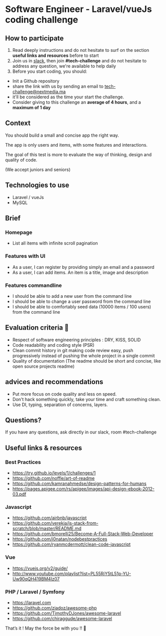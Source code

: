 # Software Engineer - Laravel/vueJs coding challenge

## How to participate

1. Read deeply instructions and do not hesitate to surf on the section **useful links and resources** before to start
2. Join us in [slack](https://join.slack.com/t/next-media-team/shared_invite/enQtMzM0MjIzNjkyNDUxLTI5ZjhhNTkxZTZiYzdkODIyMDkyZWIyNjFlZTE5MmQzMjNkNzZkOTdmMjcyY2Q1NTZlN2E2NTBkYjk1MGU3Mjk), then join **#tech-challenge** and do not hesitate to address any question, we're available to help daily 
3. Before you start coding, you should: 
- Init a Github repository
- share the link with us by sending an email to tech-challenge@nextmedia.ma
- it'll be considered as the time your start the challenge.
- Consider giving to this challenge an **average of 4 hours**, and a **maximum of 1 day**
       

## Context

You should build a small and concise app the right way.

The app is only users and items, with some features and interactions.

The goal of this test is more to evaluate the way of thinking, design and quality of code.

(We accept juniors and seniors)
 
## Technologies to use
 
- Laravel / vueJs
- MySQL
        
## Brief

### Homepage
- List all items with infinite scroll pagination 

### Features with UI
- As a user, I can register by providing simply an email and a password
- As a user, I can add items. An item is a title, image and description

### Features commandline
- I should be able to add a new user from the command line
- I should be able to change a user password from the command line
- I should be able to comfortably seed data (10000 items / 100 users) from the command line

## Evaluation criteria 🚨
- Respect of software engineering principles : DRY, KISS, SOLID
- Code readability and coding style (PSR)
- Clean commit history in git making code review easy, push progressively instead of pushing the whole project in a single commit
- Quality of documentation (The readme should be short and concise, like open source projects readme)

## advices and recommendations
- Put more focus on code quality and less on speed. 
- Don't hack something quickly, take your time and craft something clean. 
- Use DI, typing, separation of concerns, layers. 

## Questions?

If you have any questions, ask directly in our slack, room #tech-challenge  

## Useful links & resources

### Best Practices

- https://try.github.io/levels/1/challenges/1
- https://github.com/noffle/art-of-readme
- https://github.com/kamranahmedse/design-patterns-for-humans
- https://pages.apigee.com/rs/apigee/images/api-design-ebook-2012-03.pdf

### Javascript

- https://github.com/airbnb/javascript
- https://github.com/verekia/js-stack-from-scratch/blob/master/README.md
- https://github.com/bmorelli25/Become-A-Full-Stack-Web-Developer
- https://github.com/i0natan/nodebestpractices
- https://github.com/ryanmcdermott/clean-code-javascript

### Vue

- https://vuejs.org/v2/guide/
- http://www.youtube.com/playlist?list=PL55RiY5tL51p-YU-Uw90qQH419BM4Iz07


### PHP / Laravel / Symfony
- https://laravel.com
- https://github.com/ziadoz/awesome-php
- https://github.com/TimothyDJones/awesome-laravel
- https://github.com/chiraggude/awesome-laravel


That’s it ! May the force be with you !! 🖖 
